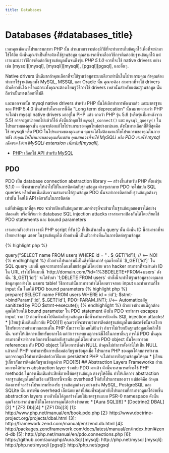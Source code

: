 ```yaml
---
title: Databases
---
```


# Databases {#databases_title}

เวลาคุณพัฒนาโปรแกรมภาษา PHP นั้น ส่วนมากเราจะต้องมีวิธีที่จะทำการเก็บข้อมูลไว้เพื่อที่จะนำมาใช้ได้อีก ดังนั้นคุณจำเป็นที่จะต้องใช้ฐานข้อมูล
คุณสามารถที่จะเลือกวิธีการติดต่อกับฐานข้อมูลได้ แต่เราแนะนำว่าวิธีการติดต่อกับฐานข้อมูลนั้นจนถึงรุ่น _PHP 5.1.0_ ควรที่จะใช้ native drivers อย่างเช่น
[mysql][mysql], [mysqli][mysqli], [pgsql][pgsql], และอื่นๆ.

Native drivers นั้นดีมากถ้าคุณเลือกที่จะใช้ฐานข้อมูลระบบเดียวเท่านั้นในโปรแกรมคุณ ถ้าคุณต้องทำการใช้ฐานข้อมูลทั้ง MySQL, MSSQL และ Oracle นั้น คุณจะต้อง
สามารถที่จะใช้ drivers ตัวเดียวกันได้ หรือแม้กระทั้งคุณจะต้องเรียนรู้วิธีการใช้ drivers เหล่านั้นสำหรับแต่ละฐานข้อมูล นั้นถือว่าเป็นทางเลือกที่ไม่ดี

และนอกจากนั้น mysql native drivers สำหรับ PHP นั้นได้เลิกทำการพัฒนาแล้ว และมาตรฐานของ PHP 5.4.0 นั้นสำหรับโครงการนี้คือ "Long term deprecation"
นั้นหมายความว่า PHP จะไม่นำ mysql native drivers มาอยู่ใน PHP แล้ว คาดว่า PHP รุ่น 5.6 (หรือรุ่นที่มาหลังจาก 5.5) อาจจะถูกนำออกไปแล้วก็ได้ ดังนั้นถ้าคุณใช้
`mysql_connect()` และ `mysql_query()` ในโปรแกรมของคุณนั้น คุณจะต้องแก้ไขโปรแกรมของคุณใหม่อย่างแน่นอน ดังนั้นทางเลือกที่ดีที่สุดคือ ใช้ mysqli หรือ PDO
ในโปรแกรมของคุณแทน คุณจะได้ไม่ต้องมาแก้ไขโปรแกรมของคุณในภายหลัง
_ถ้าคุณเริ่มโปรแกรมของคุณตั้งแต่ต้น คุณสมควรที่จะใช้ MySQLi หรือ PDO ห้ามใช้ mysql เด็ดขาด [อ่าน MySQLi extension เพิ่มเติม][mysqli],_

* [PHP: เลือกใช้ API สำหรับ MySQL](http://php.net/manual/en/mysqlinfo.api.choosing.php)

## PDO

PDO เป็น database connection abstraction library &mdash; สร้างขึ้นสำหรับ PHP ตั้งแต่รุ่น 5.1.0 &mdash; ที่จะสามารถให้นำไปใช้ในการติดต่อกับฐานข้อมูล
ต่างๆมากมาย PDO จะไม่แปล SQL queries หรือช่วยเพิ่มเติมความสามารถให้ฐานข้อมูล PDO นั้นจะทำการติดต่อกับฐานข้อมูลต่่างๆเท่านั้น โดยใช้ API เดียวกันในการติดต่อ

แต่ที่สำคัญมากที่สุด `PDO` จะช่วยป้องกันข้อมูลภายนอกต่างๆที่จะเข้ามาในฐานข้อมูลของเราได้อย่างปลอดภัย หรือที่เรียกว่า database SQL injection attacks
เราสามารถป้องกันได้โดยเรียกใช้ PDO statements และ bound parameters

เรามายกตัวอย่างว่า เรามี PHP script ที่รับ ID ที่เป็นตัวเลขใน query นั้น ดังนั้น ID นี้สามารถที่จะเรียกหาข้อมูล user ในฐานข้อมูลได้
ตัวอย่างนี้ เป็นตัวอย่างที่`ผิด`ในการติดต่อฐานข้อมูล:

{% highlight php %}
<?php
$pdo = new PDO('sqlite:users.db');
$pdo->query("SELECT name FROM users WHERE id = " . $_GET['id']); // <-- NO!
{% endhighlight %}

ตัวอย่างโปรแกรมนี้เป็นสิ่งที่ผิดมาก! คุณเรียกใช้ `$_GET['id']` ใน SQL query แบบนี้ คุณจะสามารถโดนขโมยข้อมูลได้โดยง่าย
พวก hacker สามารถที่จะผ่านค่า ID ใน URL เข้าไปได้แบบนี้ `http://domain.com/?id=1%3BDELETE+FROM+users` ดังนั้น
`$_GET['id']` จะได้รับค่า `1;DELETE FROM users` คำสั่งนี้จะทำให้ฐานข้อมูลของคุณลบข้อมูลทุกอย่างใน users table!
วิธีการแก้นั้นสามารถทำได้โดยตรวจสอบ input และทำการแก้ไข input นั้น โดยใช้ PDO bound parameters

{% highlight php %}
<?php
$pdo = new PDO('sqlite:users.db');
$stmt = $pdo->prepare('SELECT name FROM users WHERE id = :id');
$stmt->bindParam(':id', $_GET['id'], PDO::PARAM_INT); //<-- Automatically sanitized by PDO
$stmt->execute();
{% endhighlight %}

ตัวอย่างข้างบนนี้ถูกต้อง คุณได้เรียกใช้ bound parameter ใน PDO statement ดังนั้น PDO จะทำการ escapes input จาก ID ก่อนที่จะนำไปติดต่อกับฐานข้อมูล
เพื่อที่จะทำการป้องกัน SQL injection attacks!

* [เรียนรู้เพิ่มเติมเกี่ยวกับ PDO][1]

คุณควรที่จะทราบว่าการติดต่อฐานข้อมูลในแต่ละครั้งนั้นจะเรียกใช้ทรัพยากรอย่างมากและแต่ใน PHP นั้นเราจะไม่เคยได้ยินว่า ถ้าเราไม่เรียกปิดฐานข้อมูลเมื่อเลิกใช้นั้น
จะทำให้เกิดการเสียทรัพยากรได้ แต่ว่าเราจะพบเหตุการณ์นี้ได้ในภาษาอื่นๆ การใช้ PDO นั้นคุณสามารถที่จะทำการเลิกการเชื่อมต่อกับฐานข้อมูลได้โดยทำลาย PDO object
นั้นโดยการลบ references กับ PDO object ได้โดยการตั้งค่า NULL ถ้าคุณไม่ทำการตั้งค่านี้ให้เป็น NULL แล้วละก็ PHP จะทำการปิดการเชื่อมต่อกับฐานข้อมูลเมื่อ
โปรแกรม PHP ของคุณได้จบการทำงาน นอกจากคุณได้ทำการติดต่อด้วยวิธีแบบ persistent PHP จะไม่ทำการปิดฐานข้อมูลให้คุณ

* [เรียนรู้เกี่ยวกับการติดต่อกับฐานข้อมูลด้วย PDO][5]

## Abstraction Layers

Frameworks ส่วนมากจะได้ทำการ abstraction layer ร่วมกับ PDO มาแล้ว ดังนั้นจะสามารถที่จะใช้ PHP methods ในการเพิ่มเติมประสิทธิภาพให้แด่ฐานข้อมูล
ต่างๆให้ดีขึ้น ทำให้เกิดการ abstraction จากฐานข้อมูลโดยสิ้นเชิง แต่วิธีการนี้จะเพิ่ม overhead ให้กับโปรแกรมของเรา แต่ข้อดีคือ ถ้าคุณต้องการที่จะสร้างโปรแกรมที่รองรับ
ฐานข้อมูลต่่างๆ อย่างเช่น MySQL, PostgreSQL และ SQLite นั้น การเพิ่ม overhead เล็กน้อยเหล่านี้ย่อมที่จะคุ้มค่ากับโปรแกรมที่สามารถดูแลได้ง่ายขึ้น

abstraction layers บางตัวนั้นได้ถูกสร้างโดยใช้มาตรฐานแบบ PSR-0 namespace ดังนั้นคุณจึงสามารถนำมาใช้ในโครงการคุณได้อย่างง่ายดาย:

* [Aura SQL][6]
* [Doctrine2 DBAL][2]
* [ZF2 Db][4]
* [ZF1 Db][3]

[1]: http://www.php.net/manual/en/book.pdo.php
[2]: http://www.doctrine-project.org/projects/dbal.html
[3]: http://framework.zend.com/manual/en/zend.db.html
[4]: http://packages.zendframework.com/docs/latest/manual/en/index.html#zend-db
[5]: http://php.net/manual/en/pdo.connections.php
[6]: https://github.com/auraphp/Aura.Sql

[mysql]: http://php.net/mysql
[mysqli]: http://php.net/mysqli
[pgsql]: http://php.net/pgsql
